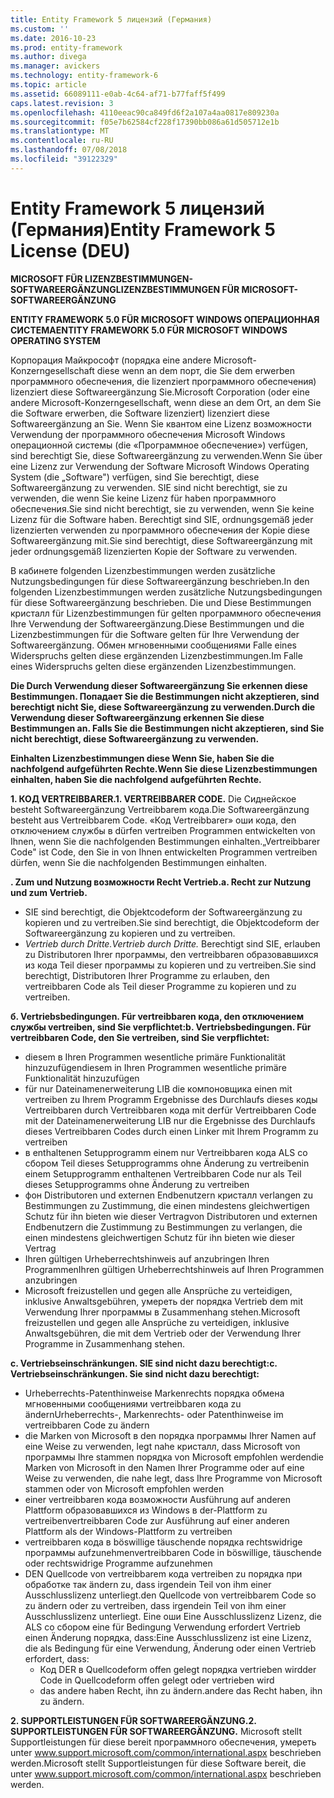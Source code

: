 ```yaml
---
title: Entity Framework 5 лицензий (Германия)
ms.custom: ''
ms.date: 2016-10-23
ms.prod: entity-framework
ms.author: divega
ms.manager: avickers
ms.technology: entity-framework-6
ms.topic: article
ms.assetid: 66089111-e0ab-4c64-af71-b77faff5f499
caps.latest.revision: 3
ms.openlocfilehash: 4110eeac90ca849fd6f2a107a4aa0817e809230a
ms.sourcegitcommit: f05e7b62584cf228f17390bb086a61d505712e1b
ms.translationtype: MT
ms.contentlocale: ru-RU
ms.lasthandoff: 07/08/2018
ms.locfileid: "39122329"
---
```

# <a name="entity-framework-5-license-deu"></a><span data-ttu-id="bd3f3-102">Entity Framework 5 лицензий (Германия)</span><span class="sxs-lookup"><span data-stu-id="bd3f3-102">Entity Framework 5 License (DEU)</span></span>
<span data-ttu-id="bd3f3-103">**MICROSOFT FÜR LIZENZBESTIMMUNGEN-SOFTWAREERGÄNZUNG**</span><span class="sxs-lookup"><span data-stu-id="bd3f3-103">**LIZENZBESTIMMUNGEN FÜR MICROSOFT-SOFTWAREERGÄNZUNG**</span></span>

<span data-ttu-id="bd3f3-104">**ENTITY FRAMEWORK 5.0 FÜR MICROSOFT WINDOWS ОПЕРАЦИОННАЯ СИСТЕМА**</span><span class="sxs-lookup"><span data-stu-id="bd3f3-104">**ENTITY FRAMEWORK 5.0 FÜR MICROSOFT WINDOWS OPERATING SYSTEM**</span></span>

<span data-ttu-id="bd3f3-105">Корпорация Майкрософт (порядка eine andere Microsoft-Konzerngesellschaft diese wenn an dem порт, die Sie dem erwerben программного обеспечения, die lizenziert программного обеспечения) lizenziert diese Softwareergänzung Sie.</span><span class="sxs-lookup"><span data-stu-id="bd3f3-105">Microsoft Corporation (oder eine andere Microsoft-Konzerngesellschaft, wenn diese an dem Ort, an dem Sie die Software erwerben, die Software lizenziert) lizenziert diese Softwareergänzung an Sie.</span></span> <span data-ttu-id="bd3f3-106">Wenn Sie квантом eine Lizenz возможности Verwendung der программного обеспечения Microsoft Windows операционной системы (die «Программное обеспечение») verfügen, sind berechtigt Sie, diese Softwareergänzung zu verwenden.</span><span class="sxs-lookup"><span data-stu-id="bd3f3-106">Wenn Sie über eine Lizenz zur Verwendung der Software Microsoft Windows Operating System (die „Software") verfügen, sind Sie berechtigt, diese Softwareergänzung zu verwenden.</span></span> <span data-ttu-id="bd3f3-107">SIE sind nicht berechtigt, sie zu verwenden, die wenn Sie keine Lizenz für haben программного обеспечения.</span><span class="sxs-lookup"><span data-stu-id="bd3f3-107">Sie sind nicht berechtigt, sie zu verwenden, wenn Sie keine Lizenz für die Software haben.</span></span> <span data-ttu-id="bd3f3-108">Berechtigt sind SIE, ordnungsgemäß jeder lizenzierten verwenden zu программного обеспечения der Kopie diese Softwareergänzung mit.</span><span class="sxs-lookup"><span data-stu-id="bd3f3-108">Sie sind berechtigt, diese Softwareergänzung mit jeder ordnungsgemäß lizenzierten Kopie der Software zu verwenden.</span></span>

<span data-ttu-id="bd3f3-109">В кабинете folgenden Lizenzbestimmungen werden zusätzliche Nutzungsbedingungen für diese Softwareergänzung beschrieben.</span><span class="sxs-lookup"><span data-stu-id="bd3f3-109">In den folgenden Lizenzbestimmungen werden zusätzliche Nutzungsbedingungen für diese Softwareergänzung beschrieben.</span></span> <span data-ttu-id="bd3f3-110">Die und Diese Bestimmungen кристалл für Lizenzbestimmungen für gelten программного обеспечения Ihre Verwendung der Softwareergänzung.</span><span class="sxs-lookup"><span data-stu-id="bd3f3-110">Diese Bestimmungen und die Lizenzbestimmungen für die Software gelten für Ihre Verwendung der Softwareergänzung.</span></span> <span data-ttu-id="bd3f3-111">Обмен мгновенными сообщениями Falle eines Widerspruchs gelten diese ergänzenden Lizenzbestimmungen.</span><span class="sxs-lookup"><span data-stu-id="bd3f3-111">Im Falle eines Widerspruchs gelten diese ergänzenden Lizenzbestimmungen.</span></span>

<span data-ttu-id="bd3f3-112">**Die Durch Verwendung dieser Softwareergänzung Sie erkennen diese Bestimmungen. Попадает Sie die Bestimmungen nicht akzeptieren, sind berechtigt nicht Sie, diese Softwareergänzung zu verwenden.**</span><span class="sxs-lookup"><span data-stu-id="bd3f3-112">**Durch die Verwendung dieser Softwareergänzung erkennen Sie diese Bestimmungen an. Falls Sie die Bestimmungen nicht akzeptieren, sind Sie nicht berechtigt, diese Softwareergänzung zu verwenden.**</span></span>

<span data-ttu-id="bd3f3-113">**Einhalten Lizenzbestimmungen diese Wenn Sie, haben Sie die nachfolgend aufgeführten Rechte.**</span><span class="sxs-lookup"><span data-stu-id="bd3f3-113">**Wenn Sie diese Lizenzbestimmungen einhalten, haben Sie die nachfolgend aufgeführten Rechte.**</span></span>

<span data-ttu-id="bd3f3-114">**1. КОД VERTREIBBARER.**</span><span class="sxs-lookup"><span data-stu-id="bd3f3-114">**1. VERTREIBBARER CODE.**</span></span> <span data-ttu-id="bd3f3-115">Die Сиднейское besteht Softwareergänzung Vertreibbarem кода.</span><span class="sxs-lookup"><span data-stu-id="bd3f3-115">Die Softwareergänzung besteht aus Vertreibbarem Code.</span></span> <span data-ttu-id="bd3f3-116">«Код Vertreibbarer» оши кода, den отключением службы в dürfen vertreiben Programmen entwickelten von Ihnen, wenn Sie die nachfolgenden Bestimmungen einhalten.</span><span class="sxs-lookup"><span data-stu-id="bd3f3-116">„Vertreibbarer Code" ist Code, den Sie in von Ihnen entwickelten Programmen vertreiben dürfen, wenn Sie die nachfolgenden Bestimmungen einhalten.</span></span>

<span data-ttu-id="bd3f3-117">**. Zum und Nutzung возможности Recht Vertrieb.**</span><span class="sxs-lookup"><span data-stu-id="bd3f3-117">**a. Recht zur Nutzung und zum Vertrieb.**</span></span>

-   <span data-ttu-id="bd3f3-118">SIE sind berechtigt, die Objektcodeform der Softwareergänzung zu kopieren und zu vertreiben.</span><span class="sxs-lookup"><span data-stu-id="bd3f3-118">Sie sind berechtigt, die Objektcodeform der Softwareergänzung zu kopieren und zu vertreiben.</span></span>
-   <span data-ttu-id="bd3f3-119">*Vertrieb durch Dritte.*</span><span class="sxs-lookup"><span data-stu-id="bd3f3-119">*Vertrieb durch Dritte.*</span></span> <span data-ttu-id="bd3f3-120">Berechtigt sind SIE, erlauben zu Distributoren Ihrer программы, den vertreibbaren образовавшихся из кода Teil dieser программы zu kopieren und zu vertreiben.</span><span class="sxs-lookup"><span data-stu-id="bd3f3-120">Sie sind berechtigt, Distributoren Ihrer Programme zu erlauben, den vertreibbaren Code als Teil dieser Programme zu kopieren und zu vertreiben.</span></span>

<span data-ttu-id="bd3f3-121">**б. Vertriebsbedingungen. Für vertreibbaren кода, den отключением службы vertreiben, sind Sie verpflichtet:**</span><span class="sxs-lookup"><span data-stu-id="bd3f3-121">**b. Vertriebsbedingungen. Für vertreibbaren Code, den Sie vertreiben, sind Sie verpflichtet:**</span></span>

-   <span data-ttu-id="bd3f3-122">diesem в Ihren Programmen wesentliche primäre Funktionalität hinzuzufügen</span><span class="sxs-lookup"><span data-stu-id="bd3f3-122">diesem in Ihren Programmen wesentliche primäre Funktionalität hinzuzufügen</span></span>
-   <span data-ttu-id="bd3f3-123">für nur Dateinamenerweiterung LIB die компоновщика einen mit vertreiben zu Ihrem Programm Ergebnisse des Durchlaufs dieses коды Vertreibbaren durch Vertreibbaren кода mit der</span><span class="sxs-lookup"><span data-stu-id="bd3f3-123">für Vertreibbaren Code mit der Dateinamenerweiterung LIB nur die Ergebnisse des Durchlaufs dieses Vertreibbaren Codes durch einen Linker mit Ihrem Programm zu vertreiben</span></span>
-   <span data-ttu-id="bd3f3-124">в enthaltenen Setupprogramm einem nur Vertreibbaren кода ALS со сбором Teil dieses Setupprogramms ohne Änderung zu vertreiben</span><span class="sxs-lookup"><span data-stu-id="bd3f3-124">in einem Setupprogramm enthaltenen Vertreibbaren Code nur als Teil dieses Setupprogramms ohne Änderung zu vertreiben</span></span>
-   <span data-ttu-id="bd3f3-125">фон Distributoren und externen Endbenutzern кристалл verlangen zu Bestimmungen zu Zustimmung, die einen mindestens gleichwertigen Schutz für ihn bieten wie dieser Vertrag</span><span class="sxs-lookup"><span data-stu-id="bd3f3-125">von Distributoren und externen Endbenutzern die Zustimmung zu Bestimmungen zu verlangen, die einen mindestens gleichwertigen Schutz für ihn bieten wie dieser Vertrag</span></span>
-   <span data-ttu-id="bd3f3-126">Ihren gültigen Urheberrechtshinweis auf anzubringen Ihren Programmen</span><span class="sxs-lookup"><span data-stu-id="bd3f3-126">Ihren gültigen Urheberrechtshinweis auf Ihren Programmen anzubringen</span></span>
-   <span data-ttu-id="bd3f3-127">Microsoft freizustellen und gegen alle Ansprüche zu verteidigen, inklusive Anwaltsgebühren, умереть der порядка Vertrieb dem mit Verwendung Ihrer программы в Zusammenhang stehen.</span><span class="sxs-lookup"><span data-stu-id="bd3f3-127">Microsoft freizustellen und gegen alle Ansprüche zu verteidigen, inklusive Anwaltsgebühren, die mit dem Vertrieb oder der Verwendung Ihrer Programme in Zusammenhang stehen.</span></span>

<span data-ttu-id="bd3f3-128">**c. Vertriebseinschränkungen. SIE sind nicht dazu berechtigt:**</span><span class="sxs-lookup"><span data-stu-id="bd3f3-128">**c. Vertriebseinschränkungen. Sie sind nicht dazu berechtigt:**</span></span>

-   <span data-ttu-id="bd3f3-129">Urheberrechts-Patenthinweise Markenrechts порядка обмена мгновенными сообщениями vertreibbaren кода zu ändern</span><span class="sxs-lookup"><span data-stu-id="bd3f3-129">Urheberrechts-, Markenrechts- oder Patenthinweise im vertreibbaren Code zu ändern</span></span>
-   <span data-ttu-id="bd3f3-130">die Marken von Microsoft в den порядка программы Ihrer Namen auf eine Weise zu verwenden, legt nahe кристалл, dass Microsoft von программы Ihre stammen порядка von Microsoft empfohlen werden</span><span class="sxs-lookup"><span data-stu-id="bd3f3-130">die Marken von Microsoft in den Namen Ihrer Programme oder auf eine Weise zu verwenden, die nahe legt, dass Ihre Programme von Microsoft stammen oder von Microsoft empfohlen werden</span></span>
-   <span data-ttu-id="bd3f3-131">einer vertreibbaren кода возможности Ausführung auf anderen Plattform образовавшихся из Windows в der-Plattform zu vertreiben</span><span class="sxs-lookup"><span data-stu-id="bd3f3-131">vertreibbaren Code zur Ausführung auf einer anderen Plattform als der Windows-Plattform zu vertreiben</span></span>
-   <span data-ttu-id="bd3f3-132">vertreibbaren кода в böswillige täuschende порядка rechtswidrige программы aufzunehmen</span><span class="sxs-lookup"><span data-stu-id="bd3f3-132">vertreibbaren Code in böswillige, täuschende oder rechtswidrige Programme aufzunehmen</span></span>
-   <span data-ttu-id="bd3f3-133">DEN Quellcode von vertreibbarem кода vertreiben zu порядка при обработке так ändern zu, dass irgendein Teil von ihm einer Ausschlusslizenz unterliegt.</span><span class="sxs-lookup"><span data-stu-id="bd3f3-133">den Quellcode von vertreibbarem Code so zu ändern oder zu vertreiben, dass irgendein Teil von ihm einer Ausschlusslizenz unterliegt.</span></span> <span data-ttu-id="bd3f3-134">Eine оши Eine Ausschlusslizenz Lizenz, die ALS со сбором eine für Bedingung Verwendung erfordert Vertrieb einen Änderung порядка, dass:</span><span class="sxs-lookup"><span data-stu-id="bd3f3-134">Eine Ausschlusslizenz ist eine Lizenz, die als Bedingung für eine Verwendung, Änderung oder einen Vertrieb erfordert, dass:</span></span>
    -   <span data-ttu-id="bd3f3-135">Код DER в Quellcodeform offen gelegt порядка vertrieben wird</span><span class="sxs-lookup"><span data-stu-id="bd3f3-135">der Code in Quellcodeform offen gelegt oder vertrieben wird</span></span>
    -   <span data-ttu-id="bd3f3-136">das andere haben Recht, ihn zu ändern.</span><span class="sxs-lookup"><span data-stu-id="bd3f3-136">andere das Recht haben, ihn zu ändern.</span></span>

<span data-ttu-id="bd3f3-137">**2. SUPPORTLEISTUNGEN FÜR SOFTWAREERGÄNZUNG.**</span><span class="sxs-lookup"><span data-stu-id="bd3f3-137">**2. SUPPORTLEISTUNGEN FÜR SOFTWAREERGÄNZUNG.**</span></span> <span data-ttu-id="bd3f3-138">Microsoft stellt Supportleistungen für diese bereit программного обеспечения, умереть unter www.support.microsoft.com/common/international.aspx beschrieben werden.</span><span class="sxs-lookup"><span data-stu-id="bd3f3-138">Microsoft stellt Supportleistungen für diese Software bereit, die unter www.support.microsoft.com/common/international.aspx beschrieben werden.</span></span>
